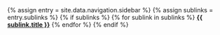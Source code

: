 <div id="mySidebar" class="sidebar">
  {% assign entry = site.data.navigation.sidebar %}
  {% assign sublinks = entry.sublinks %}
  {% if sublinks %}
    {% for sublink in sublinks %}
      <a href="{{ site.baseurl }}{{ sublink.url }}" class="{{sublink.class}}"><strong>{{ sublink.title }}</strong></a>
    {% endfor %}
  {% endif %}
  <!--<a href="javascript:void(0)" class="closebtn" onclick="closeNav()">&times;</a>-->
</div>
<script>
  function interactNav(){
    if (!visible) {
      openNav()
    } else {
      closeNav()
    }
  }

  function openNav() {
    document.getElementById("mySidebar").style.width = "130px";
    document.body.style.backgroundColor = "rgba(0,0,0,0.3)";
    visible = true
  }

  function closeNav() {
    document.getElementById("mySidebar").style.width = "0";
    document.body.style.backgroundColor = "white";
    visible = false
  }

  document.onclick= function(event) {
    // Compensate for IE<9's non-standard event model
    //
    if (event===undefined) event= window.event;
    var target= 'target' in event? event.target : event.srcElement;

    console.log('clicked on '+target.tagName);
    if(visible) console.log(visible)//closeNav()
  };
</script>
